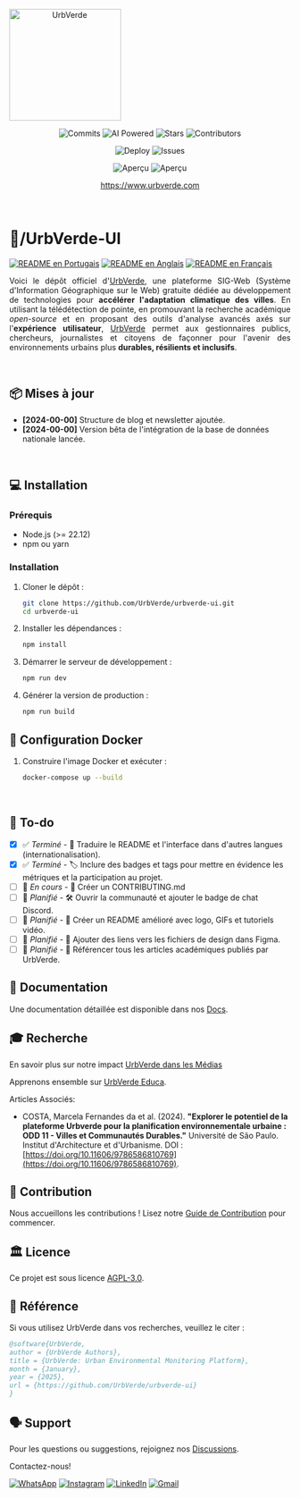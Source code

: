 <!-- URBVERDE-GCMES/README_FR.md -->
<p align="center">
    <a href="/" style="display: flex; align-items: center; gap: 8px; text-decoration: none;">
        <img src="src/assets/images/logo-white.png" alt="UrbVerde" width="200" height="200">
    </a>
</p>

<p align="center">
    <img src="https://img.shields.io/github/commit-activity/m/UrbVerde/urbverde-ui?style=for-the-badge" alt="Commits" 
         href="https://github.com/UrbVerde/urbverde-ui/commits/main" >
    <img src="https://img.shields.io/badge/AI-Powered-blue?style=for-the-badge" alt="AI Powered" 
         href="https://urbverde.iau.usp.br/" >
    <img src="https://img.shields.io/github/stars/UrbVerde/urbverde-ui?style=for-the-badge" alt="Stars" 
         href="https://github.com/UrbVerde/urbverde-ui/stargazers" >
    <img src="https://img.shields.io/github/contributors/UrbVerde/urbverde-ui?style=for-the-badge" alt="Contributors" 
         href="https://github.com/UrbVerde/urbverde-ui/graphs/contributors" >
</p>

<p align="center">
    <img src="https://github.com/UrbVerde/urbverde-ui/actions/workflows/deploy.yml/badge.svg" alt="Deploy" 
         href="https://github.com/UrbVerde/urbverde-ui/actions/workflows/deploy.yml">
    <img src="https://img.shields.io/github/issues-pr/UrbVerde/urbverde-ui" alt="Issues" 
         href="https://github.com/UrbVerde/urbverde-ui/issues">
</p>

<p align="center">
    <img src="https://i.ibb.co/44F7ZMG/Captura-de-tela-2025-01-05-022659.png" href="https://urbverde.com" alt="Aperçu">
    <img src="https://i.ibb.co/R9T9vsC/Captura-de-tela-2024-12-30-150306.png" href="https://urbverde.com" alt="Aperçu">
    </a>
</p>
<p align="center">
    <a href="https://www.urbverde.com">https://www.urbverde.com</a>
    </p>

<br>

</p>

<h1>📁/UrbVerde-UI</h1>

[![README en Portugais](https://img.shields.io/badge/Português-d9d9d9)](./README_BR.md)
[![README en Anglais](https://img.shields.io/badge/English-d9d9d9)](./README.md)
[![README en Français](https://img.shields.io/badge/Français-d9d9d9)](./README_FR.md)

<p align="justify">
Voici le dépôt officiel d'<a href="https://urbverde.com">UrbVerde</a>, une plateforme SIG-Web (Système d'Information Géographique sur le Web) gratuite dédiée au développement de technologies pour <strong>accélérer l'adaptation climatique des villes</strong>. En utilisant la télédétection de pointe, en promouvant la recherche académique <em>open-source</em> et en proposant des outils d'analyse avancés axés sur l'<strong>expérience utilisateur</strong>, <a href="https://urbverde.com">UrbVerde</a> permet aux gestionnaires publics, chercheurs, journalistes et citoyens de façonner pour l'avenir des environnements urbains plus <strong>durables, résilients et inclusifs</strong>.
</p>

<br>

## 📦 Mises à jour
- **[2024-00-00]** Structure de blog et newsletter ajoutée.
- **[2024-00-00]** Version bêta de l'intégration de la base de données nationale lancée.

<br>

## 💻 Installation

### Prérequis

- Node.js (>= 22.12)
- npm ou yarn

### Installation

1. Cloner le dépôt :
   ```sh
   git clone https://github.com/UrbVerde/urbverde-ui.git
   cd urbverde-ui
   ```

2. Installer les dépendances :
   ```sh
   npm install
   ```

3. Démarrer le serveur de développement :
   ```sh
   npm run dev
   ```

4. Générer la version de production :
   ```sh
   npm run build
   ```

## 🐳 Configuration Docker

1. Construire l'image Docker et exécuter :
   ```sh
   docker-compose up --build
   ```

<br>

## 🎯 To-do
- [x] ✅ _Terminé_ - 📄 Traduire le README et l'interface dans d'autres langues (internationalisation).
- [x] ✅ _Terminé_ - 🏷️ Inclure des badges et tags pour mettre en évidence les métriques et la participation au projet.
- [ ] 🚧 _En cours_ - 📄 Créer un CONTRIBUTING.md
- [ ] 📅 _Planifié_ - 🛠️ Ouvrir la communauté et ajouter le badge de chat Discord.
- [ ] 📅 _Planifié_ - 📄 Créer un README amélioré avec logo, GIFs et tutoriels vidéo.
- [ ] 📅 _Planifié_ - 🎨 Ajouter des liens vers les fichiers de design dans Figma.
- [ ] 📅 _Planifié_ - 📄 Référencer tous les articles académiques publiés par UrbVerde.

## 📖 Documentation

Une documentation détaillée est disponible dans nos [Docs](https://urbverde-educa.tawk.help/).

## 🎓 Recherche

En savoir plus sur notre impact [UrbVerde dans les Médias](https://urbverde-educa.tawk.help/category/urbverde-nas-m%C3%ADdias)

Apprenons ensemble sur [UrbVerde Educa](https://urbverde-educa.tawk.help/).

Articles Associés:

- COSTA, Marcela Fernandes da et al. (2024). **"Explorer le potentiel de la plateforme Urbverde pour la planification environnementale urbaine : ODD 11 - Villes et Communautés Durables."** Université de São Paulo. Institut d'Architecture et d'Urbanisme. DOI : [https://doi.org/10.11606/9786586810769](https://doi.org/10.11606/9786586810769).

## 🧩 Contribution

Nous accueillons les contributions ! Lisez notre [Guide de Contribution](CONTRIBUTING.md) pour commencer.

## 🏛️  Licence

Ce projet est sous licence [AGPL-3.0](LICENSE).

## 📜 Référence

Si vous utilisez UrbVerde dans vos recherches, veuillez le citer :

```bibtex
@software{UrbVerde, 
author = {UrbVerde Authors},
title = {UrbVerde: Urban Environmental Monitoring Platform},
month = {January},
year = {2025},
url = {https://github.com/UrbVerde/urbverde-ui}
}
```

## 🗣 Support

Pour les questions ou suggestions, rejoignez nos [Discussions](https://github.com/UrbVerde/urbverde-ui/discussions).

Contactez-nous! 

[![WhatsApp](https://img.shields.io/badge/WhatsApp-25D366?style=for-the-badge&logo=whatsapp&logoColor=white)](https://wa.me/+5511916709802)
[![Instagram](https://img.shields.io/badge/Instagram-E4405F?style=for-the-badge&logo=instagram&logoColor=white)](https://instagram.com/urb.verde)
[![LinkedIn](https://img.shields.io/badge/linkedin-%230077B5.svg?style=for-the-badge&logo=linkedin&logoColor=white)](https://www.linkedin.com/company/urbverde/)
[![Gmail](https://img.shields.io/badge/Gmail-D14836?style=for-the-badge&logo=gmail&logoColor=white)](mailto:comunica.urbverde@usp.br)
